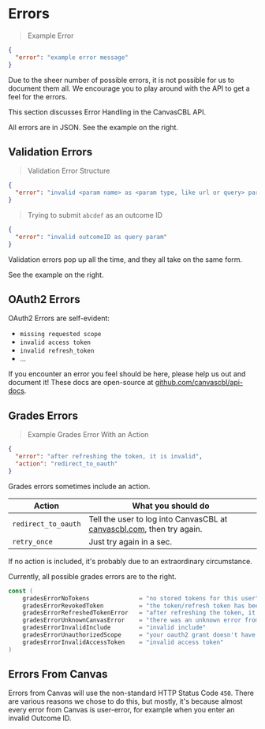 # Errors

> Example Error

```json
{
  "error": "example error message"
}
```

<aside class="notice">
Due to the sheer number of possible errors, it is not possible for us to document them all. We encourage you to play around with the API to get a feel for the errors.
</aside>

This section discusses Error Handling in the CanvasCBL API.

All errors are in JSON. See the example on the right.

## Validation Errors

> Validation Error Structure

```json
{
  "error": "invalid <param name> as <param type, like url or query> param"
}
```

> Trying to submit `abcdef` as an outcome ID

```json
{
  "error": "invalid outcomeID as query param"
}
```

Validation errors pop up all the time, and they all take on the same form.

See the example on the right.

## OAuth2 Errors

OAuth2 Errors are self-evident:

- `missing requested scope`
- `invalid access token`
- `invalid refresh_token`
- ...

If you encounter an error you feel should be here, please help us out and document it!
These docs are open-source at [github.com/canvascbl/api-docs](https://github.com/canvascbl/api-docs).

## Grades Errors

> Example Grades Error With an Action

```json
{
  "error": "after refreshing the token, it is invalid",
  "action": "redirect_to_oauth"
}
```

Grades errors sometimes include an action.

| Action | What you should do |
| ------ | ------------------ |
| `redirect_to_oauth` | Tell the user to log into CanvasCBL at [canvascbl.com](https://canvascbl.com), then try again. |
| `retry_once` | Just try again in a sec. |

If no action is included, it's probably due to an extraordinary circumstance.

Currently, all possible grades errors are to the right.

```go
const (
    gradesErrorNoTokens              = "no stored tokens for this user"
	gradesErrorRevokedToken          = "the token/refresh token has been revoked or no longer works"
	gradesErrorRefreshedTokenError   = "after refreshing the token, it is invalid"
	gradesErrorUnknownCanvasError    = "there was an unknown error from canvas"
	gradesErrorInvalidInclude        = "invalid include"
	gradesErrorUnauthorizedScope     = "your oauth2 grant doesn't have one or more requested scopes"
	gradesErrorInvalidAccessToken    = "invalid access token"
)
```

## Errors From Canvas

Errors from Canvas will use the non-standard HTTP Status Code `450`.
There are various reasons we chose to do this, but mostly, it's because almost every error from Canvas is
user-error, for example when you enter an invalid Outcome ID.
